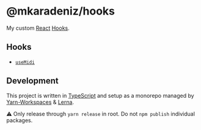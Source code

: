 # @mkaradeniz/hooks

My custom [React](https://reactjs.org/) [Hooks](https://reactjs.org/hooks).

## Hooks

- [`useMidi`](packages/use-midi)

## Development

This project is written in [TypeScript](https://github.com/Microsoft/TypeScript) and setup as a monorepo managed by [Yarn-Workspaces](https://yarnpkg.com/lang/en/docs/workspaces/) & [Lerna](https://github.com/lerna/lerna).

⚠️ Only release through `yarn release` in root. Do not `npm publish` individual packages.
